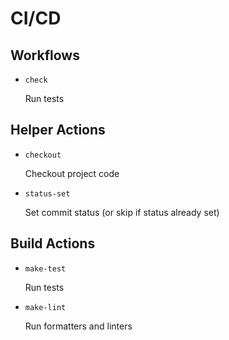 CI/CD
=====


Workflows
---------

- `check`

  Run tests


Helper Actions
--------------

- `checkout`

  Checkout project code

- `status-set`

  Set commit status (or skip if status already set)


Build Actions
-------------

- `make-test`

  Run tests

- `make-lint`

  Run formatters and linters
